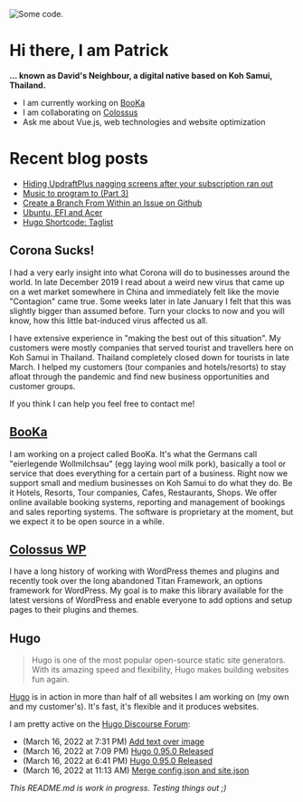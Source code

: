 ![][header1]

# Hi there, I am Patrick

**... known as David's Neighbour, a digital native based on Koh Samui, Thailand.**

- I am currently working on [BooKa](https://github.com/getbooka)
- I am collaborating on [Colossus](https://github.com/colossus-wp)
- Ask me about Vue.js, web technologies and website optimization

# Recent blog posts
<!-- KOLLITSCH:START -->
- [Hiding UpdraftPlus nagging screens after your subscription ran out](https://kollitsch.de/blog/2022/hiding-updraft-plus-nagging-screens-after-your-subscription-ran-out/)
- [Music to program to &lpar;Part 3&rpar;](https://kollitsch.de/blog/2022/music-to-program-to-3/)
- [Create a Branch From Within an Issue on Github](https://kollitsch.de/blog/2022/create-a-branch-from-within-an-issue-on-github/)
- [Ubuntu, EFI and Acer](https://kollitsch.de/blog/2022/ubuntu-efi-and-acer/)
- [Hugo Shortcode: Taglist](https://kollitsch.de/blog/2022/hugo-shortcode-taglist/)
<!-- KOLLITSCH:END -->

## Corona Sucks!

I had a very early insight into what Corona will do to businesses around the world. In late December 2019 I read about a weird new virus that came up on a wet market somewhere in China and immediately felt like the movie "Contagion" came true. Some weeks later in late January I felt that this was slightly bigger than assumed before. Turn your clocks to now and you will know, how this little bat-induced virus affected us all. 

I have extensive experience in "making the best out of this situation". My customers were mostly companies that served tourist and travellers here on Koh Samui in Thailand. Thailand completely closed down for tourists in late March. I helped my customers (tour companies and hotels/resorts) to stay afloat through the pandemic and find new business opportunities and customer groups. 

If you think I can help you feel free to contact me!

## [BooKa](https://github.com/getbooka)

I am working on a project called BooKa. It's what the Germans call "eierlegende Wollmilchsau" (egg laying wool milk pork), basically a tool or service that does everything for a certain part of a business. Right now we support small and medium businesses on Koh Samui to do what they do. Be it Hotels, Resorts, Tour companies, Cafes, Restaurants, Shops. We offer online available booking systems, reporting and management of bookings and sales reporting systems. The software is proprietary at the moment, but we expect it to be open source in a while.

## [Colossus WP](https://github.com/colossus-wp)

I have a long history of working with WordPress themes and plugins and recently took over the long abandoned Titan Framework, an options framework for WordPress. My goal is to make this library available for the latest versions of WordPress and enable everyone to add options and setup pages to their plugins and themes. 

## Hugo

> Hugo is one of the most popular open-source static site generators. With its amazing speed and flexibility, Hugo makes building websites fun again.

[Hugo](https://gohugo.io/) is in action in more than half of all websites I am working on (my own and my customer's). It's fast, it's flexible and it produces websites.

I am pretty active on the [Hugo Discourse Forum](https://discourse.gohugo.io):

<!-- DISCOURSE:START -->
- (March 16, 2022 at 7:31 PM) [Add text over image](https://discourse.gohugo.io/t/add-text-over-image/37701/3)
- (March 16, 2022 at 7:09 PM) [Hugo 0.95.0 Released](https://discourse.gohugo.io/t/hugo-0-95-0-released/37697/10)
- (March 16, 2022 at 6:41 PM) [Hugo 0.95.0 Released](https://discourse.gohugo.io/t/hugo-0-95-0-released/37697/8)
- (March 16, 2022 at 11:13 AM) [Merge config.json and site.json](https://discourse.gohugo.io/t/merge-config-json-and-site-json/37687/3)<!-- DISCOURSE:END -->

_This README.md is work in progress. Testing things out ;)_

[header1]: https://raw.githubusercontent.com/davidsneighbour/davidsneighbour/master/static/header3.jpg "Some code."

